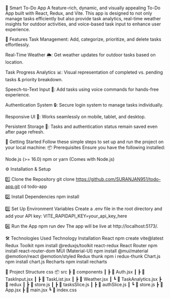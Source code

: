 🚀 Smart To-Do App
A feature-rich, dynamic, and visually appealing To-Do App built with React, Redux, and Vite. This app is designed to not only manage tasks efficiently but also provide task analytics, real-time weather insights for outdoor activities, and voice-based task input to enhance user experience.

🌟 Features
Task Management: Add, categorize, prioritize, and delete tasks effortlessly.

Real-Time Weather 🌦️: Get weather updates for outdoor tasks based on location.

Task Progress Analytics 📊: Visual representation of completed vs. pending tasks & priority breakdown.

Speech-to-Text Input 🎤: Add tasks using voice commands for hands-free experience. 

Authentication System 🔒: Secure login system to manage tasks individually.

Responsive UI 📱: Works seamlessly on mobile, tablet, and desktop.

Persistent Storage 💾: Tasks and authentication status remain saved even after page refresh.


🚀 Getting Started
Follow these simple steps to set up and run the project on your local machine:
📦 Prerequisites
Ensure you have the following installed:

Node.js (>= 16.0) 
npm or yarn (Comes with Node.js)

⚙️ Installation & Setup

1️⃣ Clone the Repository
git clone https://github.com/SURANJAN951/todo-app.git
cd todo-app

2️⃣ Install Dependencies
npm install

3️⃣ Set Up Environment Variables
Create a .env file in the root directory and add your API key:
VITE_RAPIDAPI_KEY=your_api_key_here

4️⃣ Run the App
npm run dev
The app will be live at http://localhost:5173/.

🛠️ Technologies Used
Technology	         	    Installation
React	                  	npm create vite@latest
Redux Toolkit	          	npm install @reduxjs/toolkit react-redux
React Router	          	 npm install react-router-dom
MUI (Material-UI)		      npm install @mui/material @emotion/react @emotion/styled
Redux thunk	             npm i redux-thunk
Chart.js	                npm install chart.js
Recharts	                npm install recharts

📂 Project Structure
css
📦 src
 ┣ 📂 components
 ┃ ┣ 📜 Auth.jsx
 ┃ ┣ 📜 TaskInput.jsx
 ┃ ┣ 📜 TaskList.jsx
 ┃ ┣ 📜 Weather.jsx
 ┃ ┗ 📜 TaskAnalytics.jsx
 ┣ 📂 redux
 ┃ ┣ 📜 store.js
 ┃ ┣ 📜 tasksSlice.js
 ┃ ┣ 📜 authSlice.js
 ┃ ┗ 📜 store.js
 ┣ 📜 App.jsx
 ┣ 📜 main.jsx
 ┗ 📜 index.css


 

